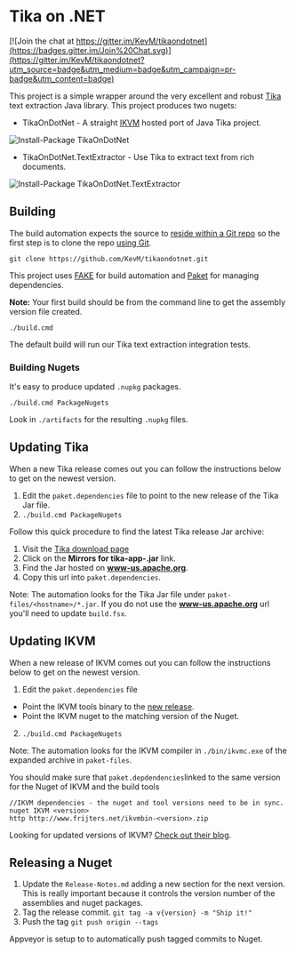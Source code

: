 Tika on .NET
============

[![Join the chat at https://gitter.im/KevM/tikaondotnet](https://badges.gitter.im/Join%20Chat.svg)](https://gitter.im/KevM/tikaondotnet?utm_source=badge&utm_medium=badge&utm_campaign=pr-badge&utm_content=badge)

This project is a simple wrapper around the very excellent and robust
[Tika](http://tika.apache.org/) text extraction Java library. This project produces two nugets:
- TikaOnDotNet - A straight [IKVM](http://www.ikvm.net/userguide/ikvmc.html) hosted port of Java Tika project.

![Install-Package TikaOnDotNet](https://cldup.com/H-IdGdU75T.png)


- TikaOnDotNet.TextExtractor - Use Tika to extract text from rich documents.

![Install-Package TikaOnDotNet.TextExtractor](https://cldup.com/_BM0b5jVjU.png)

## Building

The build automation expects the source to [reside within a Git repo](https://github.com/KevM/tikaondotnet/issues/52) so the first step is to clone the repo [using Git](https://git-scm.com/book/en/v2/Getting-Started-Installing-Git).

```git clone https://github.com/KevM/tikaondotnet.git```

This project uses [FAKE](http://fsharp.github.io/FAKE/) for build automation and
[Paket](https://fsprojects.github.io/Paket/) for managing dependencies.


**Note:** Your first build should be from the command line to get the assembly version file created.

`./build.cmd`

The default build will run our Tika text extraction integration tests.

### Building Nugets

It's easy to produce updated `.nupkg` packages.

`./build.cmd PackageNugets`

Look in `./artifacts` for the resulting `.nupkg` files.

## Updating Tika

When a new Tika release comes out you can follow the instructions below to get on the newest version.

1. Edit the `paket.dependencies` file to point to the new release of the Tika Jar file.
2. `./build.cmd PackageNugets`

Follow this quick procedure to find the latest Tika release Jar archive:

1. Visit the [Tika download page](https://tika.apache.org/download.html)
2. Click on the **Mirrors for tika-app-<version>.jar** link.
3. Find the Jar hosted on **www-us.apache.org**.
4. Copy this url into `paket.dependencies`.

Note: The automation looks for the Tika Jar file under `paket-files/<hostname>/*.jar`. If you do not use the **www-us.apache.org** url you'll need to update `build.fsx`.

## Updating IKVM

When a new release of IKVM comes out you can follow the instructions below to get on the newest version.

1. Edit the `paket.dependencies` file
  - Point the IKVM tools binary to the [new release](http://weblog.ikvm.net).
  - Point the IKVM nuget to the matching version of the Nuget.
2. `./build.cmd PackageNugets`

Note: The automation looks for the IKVM compiler in `./bin/ikvmc.exe` of the expanded archive in `paket-files`.

You should make sure that `paket.depdendencies`linked to the same version for the Nuget of IKVM and the build tools

```
//IKVM dependencies - the nuget and tool versions need to be in sync.
nuget IKVM <version>
http http://www.frijters.net/ikvmbin-<version>.zip
```

Looking for updated versions of IKVM? [Check out their blog](http://weblog.ikvm.net).

## Releasing a Nuget

1. Update the `Release-Notes.md` adding a new section for the next version. This is really important because it controls the version number of the assemblies and nuget packages.
2. Tag the release commit. `git tag -a v{version} -m "Ship it!"`
3. Push the tag `git push origin --tags`

Appveyor is setup to to automatically push tagged commits to Nuget.
